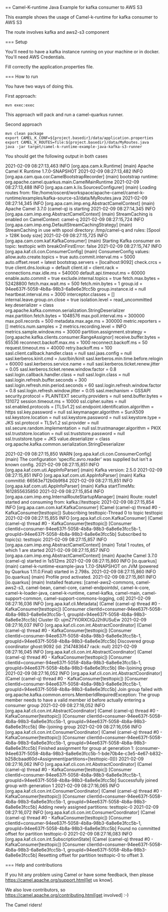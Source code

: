 == Camel-K-runtime Java Example for kafka consumer to AWS S3

This example shows the usage of Camel-k-runtime for kafka consumer to AWS S3

The route involves kafka and aws2-s3 component

=== Setup

You'll need to have a kafka instance running on your machine or in docker.
You'll need AWS Credentials.

Fill correctly the application.properties file.

=== How to run

You have two ways of doing this.

First approach:

    mvn exec:exec

This approach will pack and run a camel-quarkus runner.

Second approach

    mvn clean package
    export CAMEL_K_CONF=${project.basedir}/data/application.properties
    export CAMEL_K_ROUTES=file:${project.basedir}/data/MyRoutes.java
    java -jar target/camel-k-runtime-example-java-kafka-s3-runner

You should get the following output in both cases

2021-02-09 08:27:13,463 INFO  [org.apa.cam.k.Runtime] (main) Apache Camel K Runtime 1.7.0-SNAPSHOT
2021-02-09 08:27:13,482 INFO  [org.apa.cam.qua.cor.CamelBootstrapRecorder] (main) bootstrap runtime: org.apache.camel.quarkus.main.CamelMainRuntime
2021-02-09 08:27:13,488 INFO  [org.apa.cam.k.lis.SourcesConfigurer] (main) Loading routes from: file:/home/oscerd/workspace/apache-camel/camel-k-runtime/examples/kafka-source-s3/data/MyRoutes.java
2021-02-09 08:27:14,345 INFO  [org.apa.cam.imp.eng.AbstractCamelContext] (main) Apache Camel 3.7.0 (camel-q) is starting
2021-02-09 08:27:14,345 INFO  [org.apa.cam.imp.eng.AbstractCamelContext] (main) StreamCaching is enabled on CamelContext: camel-q
2021-02-09 08:27:15,724 INFO  [org.apa.cam.imp.eng.DefaultStreamCachingStrategy] (main) StreamCaching in use with spool directory: /tmp/camel-q and rules: [Spool > 128K body size]
2021-02-09 08:27:15,725 INFO  [org.apa.cam.com.kaf.KafkaConsumer] (main) Starting Kafka consumer on topic: testtopic with breakOnFirstError: false
2021-02-09 08:27:15,747 INFO  [org.apa.kaf.cli.con.ConsumerConfig] (main) ConsumerConfig values: 
	allow.auto.create.topics = true
	auto.commit.interval.ms = 5000
	auto.offset.reset = latest
	bootstrap.servers = [localhost:9092]
	check.crcs = true
	client.dns.lookup = default
	client.id = 
	client.rack = 
	connections.max.idle.ms = 540000
	default.api.timeout.ms = 60000
	enable.auto.commit = true
	exclude.internal.topics = true
	fetch.max.bytes = 52428800
	fetch.max.wait.ms = 500
	fetch.min.bytes = 1
	group.id = 94ee637f-5058-4b8a-98b3-6a8e6e3fcc5b
	group.instance.id = null
	heartbeat.interval.ms = 3000
	interceptor.classes = []
	internal.leave.group.on.close = true
	isolation.level = read_uncommitted
	key.deserializer = class org.apache.kafka.common.serialization.StringDeserializer
	max.partition.fetch.bytes = 1048576
	max.poll.interval.ms = 300000
	max.poll.records = 500
	metadata.max.age.ms = 300000
	metric.reporters = []
	metrics.num.samples = 2
	metrics.recording.level = INFO
	metrics.sample.window.ms = 30000
	partition.assignment.strategy = [org.apache.kafka.clients.consumer.RangeAssignor]
	receive.buffer.bytes = 65536
	reconnect.backoff.max.ms = 1000
	reconnect.backoff.ms = 50
	request.timeout.ms = 40000
	retry.backoff.ms = 100
	sasl.client.callback.handler.class = null
	sasl.jaas.config = null
	sasl.kerberos.kinit.cmd = /usr/bin/kinit
	sasl.kerberos.min.time.before.relogin = 60000
	sasl.kerberos.service.name = null
	sasl.kerberos.ticket.renew.jitter = 0.05
	sasl.kerberos.ticket.renew.window.factor = 0.8
	sasl.login.callback.handler.class = null
	sasl.login.class = null
	sasl.login.refresh.buffer.seconds = 300
	sasl.login.refresh.min.period.seconds = 60
	sasl.login.refresh.window.factor = 0.8
	sasl.login.refresh.window.jitter = 0.05
	sasl.mechanism = GSSAPI
	security.protocol = PLAINTEXT
	security.providers = null
	send.buffer.bytes = 131072
	session.timeout.ms = 10000
	ssl.cipher.suites = null
	ssl.enabled.protocols = [TLSv1.2]
	ssl.endpoint.identification.algorithm = https
	ssl.key.password = null
	ssl.keymanager.algorithm = SunX509
	ssl.keystore.location = null
	ssl.keystore.password = null
	ssl.keystore.type = JKS
	ssl.protocol = TLSv1.2
	ssl.provider = null
	ssl.secure.random.implementation = null
	ssl.trustmanager.algorithm = PKIX
	ssl.truststore.location = null
	ssl.truststore.password = null
	ssl.truststore.type = JKS
	value.deserializer = class org.apache.kafka.common.serialization.StringDeserializer

2021-02-09 08:27:15,850 WARN  [org.apa.kaf.cli.con.ConsumerConfig] (main) The configuration 'specific.avro.reader' was supplied but isn't a known config.
2021-02-09 08:27:15,851 INFO  [org.apa.kaf.com.uti.AppInfoParser] (main) Kafka version: 2.5.0
2021-02-09 08:27:15,851 INFO  [org.apa.kaf.com.uti.AppInfoParser] (main) Kafka commitId: 66563e712b0b9f84
2021-02-09 08:27:15,851 INFO  [org.apa.kaf.com.uti.AppInfoParser] (main) Kafka startTimeMs: 1612855635850
2021-02-09 08:27:15,854 INFO  [org.apa.cam.imp.eng.InternalRouteStartupManager] (main) Route: route1 started and consuming from: kafka://testtopic
2021-02-09 08:27:15,854 INFO  [org.apa.cam.com.kaf.KafkaConsumer] (Camel (camel-q) thread #0 - KafkaConsumer[testtopic]) Subscribing testtopic-Thread 0 to topic testtopic
2021-02-09 08:27:15,855 INFO  [org.apa.kaf.cli.con.KafkaConsumer] (Camel (camel-q) thread #0 - KafkaConsumer[testtopic]) [Consumer clientId=consumer-94ee637f-5058-4b8a-98b3-6a8e6e3fcc5b-1, groupId=94ee637f-5058-4b8a-98b3-6a8e6e3fcc5b] Subscribed to topic(s): testtopic
2021-02-09 08:27:15,857 INFO  [org.apa.cam.imp.eng.AbstractCamelContext] (main) Total 1 routes, of which 1 are started
2021-02-09 08:27:15,857 INFO  [org.apa.cam.imp.eng.AbstractCamelContext] (main) Apache Camel 3.7.0 (camel-q) started in 1s512ms
2021-02-09 08:27:15,860 INFO  [io.quarkus] (main) camel-k-runtime-example-java 1.7.0-SNAPSHOT on JVM (powered by Quarkus 1.11.0.Final) started in 2.798s. 
2021-02-09 08:27:15,860 INFO  [io.quarkus] (main) Profile prod activated. 
2021-02-09 08:27:15,861 INFO  [io.quarkus] (main) Installed features: [camel-aws2-commons, camel-aws2-s3, camel-bean, camel-core, camel-endpointdsl, camel-k-core, camel-k-loader-java, camel-k-runtime, camel-kafka, camel-main, camel-support-common, camel-support-commons-logging, cdi]
2021-02-09 08:27:16,036 INFO  [org.apa.kaf.cli.Metadata] (Camel (camel-q) thread #0 - KafkaConsumer[testtopic]) [Consumer clientId=consumer-94ee637f-5058-4b8a-98b3-6a8e6e3fcc5b-1, groupId=94ee637f-5058-4b8a-98b3-6a8e6e3fcc5b] Cluster ID: ujmZ7YiORXCtQJ2h9USuEw
2021-02-09 08:27:16,037 INFO  [org.apa.kaf.cli.con.int.AbstractCoordinator] (Camel (camel-q) thread #0 - KafkaConsumer[testtopic]) [Consumer clientId=consumer-94ee637f-5058-4b8a-98b3-6a8e6e3fcc5b-1, groupId=94ee637f-5058-4b8a-98b3-6a8e6e3fcc5b] Discovered group coordinator ghost:9092 (id: 2147483647 rack: null)
2021-02-09 08:27:16,045 INFO  [org.apa.kaf.cli.con.int.AbstractCoordinator] (Camel (camel-q) thread #0 - KafkaConsumer[testtopic]) [Consumer clientId=consumer-94ee637f-5058-4b8a-98b3-6a8e6e3fcc5b-1, groupId=94ee637f-5058-4b8a-98b3-6a8e6e3fcc5b] (Re-)joining group
2021-02-09 08:27:16,052 INFO  [org.apa.kaf.cli.con.int.AbstractCoordinator] (Camel (camel-q) thread #0 - KafkaConsumer[testtopic]) [Consumer clientId=consumer-94ee637f-5058-4b8a-98b3-6a8e6e3fcc5b-1, groupId=94ee637f-5058-4b8a-98b3-6a8e6e3fcc5b] Join group failed with org.apache.kafka.common.errors.MemberIdRequiredException: The group member needs to have a valid member id before actually entering a consumer group
2021-02-09 08:27:16,052 INFO  [org.apa.kaf.cli.con.int.AbstractCoordinator] (Camel (camel-q) thread #0 - KafkaConsumer[testtopic]) [Consumer clientId=consumer-94ee637f-5058-4b8a-98b3-6a8e6e3fcc5b-1, groupId=94ee637f-5058-4b8a-98b3-6a8e6e3fcc5b] (Re-)joining group
2021-02-09 08:27:16,056 INFO  [org.apa.kaf.cli.con.int.ConsumerCoordinator] (Camel (camel-q) thread #0 - KafkaConsumer[testtopic]) [Consumer clientId=consumer-94ee637f-5058-4b8a-98b3-6a8e6e3fcc5b-1, groupId=94ee637f-5058-4b8a-98b3-6a8e6e3fcc5b] Finished assignment for group at generation 1: {consumer-94ee637f-5058-4b8a-98b3-6a8e6e3fcc5b-1-bde70b4e-c3e5-4e67-b832-b258cbaad60d=Assignment(partitions=[testtopic-0])}
2021-02-09 08:27:16,062 INFO  [org.apa.kaf.cli.con.int.AbstractCoordinator] (Camel (camel-q) thread #0 - KafkaConsumer[testtopic]) [Consumer clientId=consumer-94ee637f-5058-4b8a-98b3-6a8e6e3fcc5b-1, groupId=94ee637f-5058-4b8a-98b3-6a8e6e3fcc5b] Successfully joined group with generation 1
2021-02-09 08:27:16,065 INFO  [org.apa.kaf.cli.con.int.ConsumerCoordinator] (Camel (camel-q) thread #0 - KafkaConsumer[testtopic]) [Consumer clientId=consumer-94ee637f-5058-4b8a-98b3-6a8e6e3fcc5b-1, groupId=94ee637f-5058-4b8a-98b3-6a8e6e3fcc5b] Adding newly assigned partitions: testtopic-0
2021-02-09 08:27:16,072 INFO  [org.apa.kaf.cli.con.int.ConsumerCoordinator] (Camel (camel-q) thread #0 - KafkaConsumer[testtopic]) [Consumer clientId=consumer-94ee637f-5058-4b8a-98b3-6a8e6e3fcc5b-1, groupId=94ee637f-5058-4b8a-98b3-6a8e6e3fcc5b] Found no committed offset for partition testtopic-0
2021-02-09 08:27:16,083 INFO  [org.apa.kaf.cli.con.int.SubscriptionState] (Camel (camel-q) thread #0 - KafkaConsumer[testtopic]) [Consumer clientId=consumer-94ee637f-5058-4b8a-98b3-6a8e6e3fcc5b-1, groupId=94ee637f-5058-4b8a-98b3-6a8e6e3fcc5b] Resetting offset for partition testtopic-0 to offset 3.

=== Help and contributions

If you hit any problem using Camel or have some feedback, then please
https://camel.apache.org/support.html[let us know].

We also love contributors, so
https://camel.apache.org/contributing.html[get involved] :-)

The Camel riders!
